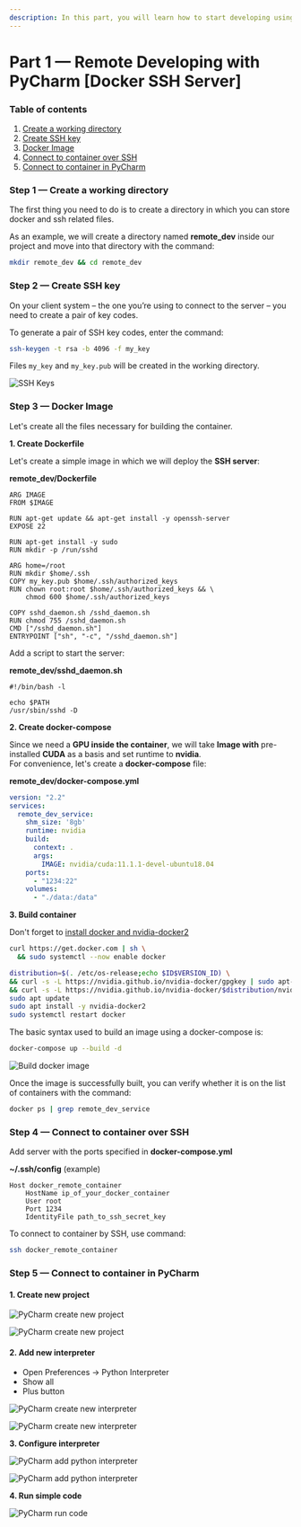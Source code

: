 ```yaml
---
description: In this part, you will learn how to start developing using PyCharm and Docker.
---
```


# Part 1 — Remote Developing with PyCharm \[Docker SSH Server]

### Table of contents

1. [Create a working directory](part-1-remote-developing-with-pycharm-docker-ssh-server.md#step-1-create-a-working-directory)
2. [Create SSH key](part-1-remote-developing-with-pycharm-docker-ssh-server.md#step-2-create-ssh-key)
3. [Docker Image](part-1-remote-developing-with-pycharm-docker-ssh-server.md#step-3-docker-image)
4. [Connect to container over SSH](part-1-remote-developing-with-pycharm-docker-ssh-server.md#step-4-connect-to-container-over-ssh)
5. [Connect to container in PyCharm](part-1-remote-developing-with-pycharm-docker-ssh-server.md#step-5-connect-to-container-in-pycharm)

### Step 1 — Create a working directory

The first thing you need to do is to create a directory in which you can store docker and ssh related files.

As an example, we will create a directory named **remote\_dev** inside our project and move into that directory with the command:

```bash
mkdir remote_dev && cd remote_dev
```

### Step 2 — Create SSH key

On your client system – the one you’re using to connect to the server – you need to create a pair of key codes.

To generate a pair of SSH key codes, enter the command:

```bash
ssh-keygen -t rsa -b 4096 -f my_key
```

Files `my_key` and `my_key.pub` will be created in the working directory.

![SSH Keys](<../../../../.gitbook/assets/2-1 (1).png>)

### Step 3 — Docker Image

Let's create all the files necessary for building the container.

**1. Create Dockerfile**

Let's create a simple image in which we will deploy the **SSH server**:

**remote\_dev/Dockerfile**

```docker
ARG IMAGE
FROM $IMAGE

RUN apt-get update && apt-get install -y openssh-server
EXPOSE 22

RUN apt-get install -y sudo
RUN mkdir -p /run/sshd

ARG home=/root
RUN mkdir $home/.ssh
COPY my_key.pub $home/.ssh/authorized_keys
RUN chown root:root $home/.ssh/authorized_keys && \
    chmod 600 $home/.ssh/authorized_keys

COPY sshd_daemon.sh /sshd_daemon.sh
RUN chmod 755 /sshd_daemon.sh
CMD ["/sshd_daemon.sh"]
ENTRYPOINT ["sh", "-c", "/sshd_daemon.sh"]
```

Add a script to start the server:

**remote\_dev/sshd\_daemon.sh**

```shell
#!/bin/bash -l

echo $PATH
/usr/sbin/sshd -D
```

**2. Create docker-compose**

Since we need a **GPU inside the container**, we will take **Image with** pre-installed **CUDA** as a basis and set runtime to **nvidia**.\
For convenience, let's create a **docker-compose** file:

**remote\_dev/docker-compose.yml**

```yaml
version: "2.2"
services:
  remote_dev_service:
    shm_size: '8gb'
    runtime: nvidia
    build:
      context: .
      args:
        IMAGE: nvidia/cuda:11.1.1-devel-ubuntu18.04
    ports:
      - "1234:22"
    volumes:
      - "./data:/data"
```

**3. Build container**

Don't forget to [install docker and nvidia-docker2](https://docs.nvidia.com/datacenter/cloud-native/container-toolkit/install-guide.html#docker)

```bash
curl https://get.docker.com | sh \
  && sudo systemctl --now enable docker
```

```bash
distribution=$(. /etc/os-release;echo $ID$VERSION_ID) \
&& curl -s -L https://nvidia.github.io/nvidia-docker/gpgkey | sudo apt-key add - \
&& curl -s -L https://nvidia.github.io/nvidia-docker/$distribution/nvidia-docker.list | sudo tee /etc/apt/sources.list.d/nvidia-docker.list
sudo apt update
sudo apt install -y nvidia-docker2
sudo systemctl restart docker
```

The basic syntax used to build an image using a docker-compose is:

```bash
docker-compose up --build -d
```

![Build docker image](../../../../.gitbook/assets/3-1.png)

Once the image is successfully built, you can verify whether it is on the list of containers with the command:

```bash
docker ps | grep remote_dev_service
```

### Step 4 — Connect to container over SSH

Add server with the ports specified in **docker-compose.yml**

**\~/.ssh/config** (example)

```
Host docker_remote_container
    HostName ip_of_your_docker_container
    User root
    Port 1234
    IdentityFile path_to_ssh_secret_key
```

To connect to container by SSH, use command:

```bash
ssh docker_remote_container
```

### Step 5 — Connect to container in PyCharm

#### **1. Create new project**

![PyCharm create new project](../../../../.gitbook/assets/5-1.png)

![PyCharm create new project](<../../../../.gitbook/assets/5-2 (1).png>)

#### **2. Add new interpreter**

* Open Preferences -> Python Interpreter
* Show all
* Plus button

![PyCharm create new interpreter](../../../../.gitbook/assets/5-3.png)

![PyCharm create new interpreter](../../../../.gitbook/assets/5-4.png)

**3. Configure interpreter**

![PyCharm add python interpreter](../../../../.gitbook/assets/5-5.png)

![PyCharm add python interpreter](../../../../.gitbook/assets/5-6.png)

**4. Run simple code**

![PyCharm run code](../../../../.gitbook/assets/5-7.png)
